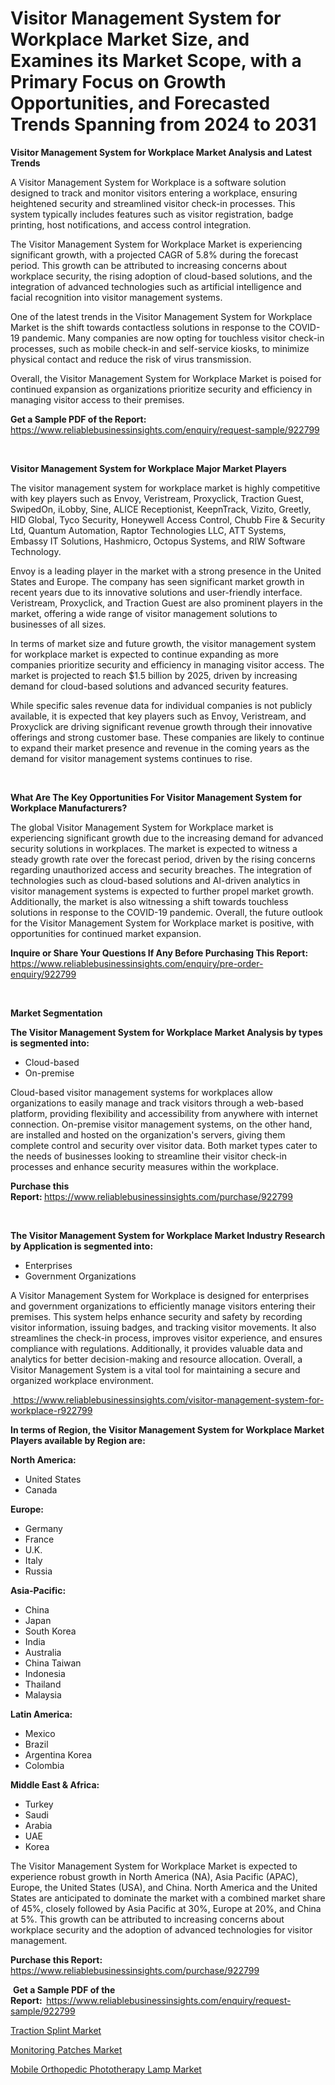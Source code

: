<p><h1>Visitor Management System for Workplace Market Size, and Examines its Market Scope, with a Primary Focus on Growth Opportunities, and Forecasted Trends Spanning from 2024 to 2031</h1></p><p><strong>Visitor Management System for Workplace Market Analysis and Latest Trends</strong></p>
<p><p>A Visitor Management System for Workplace is a software solution designed to track and monitor visitors entering a workplace, ensuring heightened security and streamlined visitor check-in processes. This system typically includes features such as visitor registration, badge printing, host notifications, and access control integration.</p><p>The Visitor Management System for Workplace Market is experiencing significant growth, with a projected CAGR of 5.8% during the forecast period. This growth can be attributed to increasing concerns about workplace security, the rising adoption of cloud-based solutions, and the integration of advanced technologies such as artificial intelligence and facial recognition into visitor management systems.</p><p>One of the latest trends in the Visitor Management System for Workplace Market is the shift towards contactless solutions in response to the COVID-19 pandemic. Many companies are now opting for touchless visitor check-in processes, such as mobile check-in and self-service kiosks, to minimize physical contact and reduce the risk of virus transmission.</p><p>Overall, the Visitor Management System for Workplace Market is poised for continued expansion as organizations prioritize security and efficiency in managing visitor access to their premises.</p></p>
<p><strong>Get a Sample PDF of the Report:&nbsp;</strong> <a href="https://www.reliablebusinessinsights.com/enquiry/request-sample/922799">https://www.reliablebusinessinsights.com/enquiry/request-sample/922799</a></p>
<p>&nbsp;</p>
<p><strong>Visitor Management System for Workplace Major Market Players</strong></p>
<p><p>The visitor management system for workplace market is highly competitive with key players such as Envoy, Veristream, Proxyclick, Traction Guest, SwipedOn, iLobby, Sine, ALICE Receptionist, KeepnTrack, Vizito, Greetly, HID Global, Tyco Security, Honeywell Access Control, Chubb Fire & Security Ltd, Quantum Automation, Raptor Technologies LLC, ATT Systems, Embassy IT Solutions, Hashmicro, Octopus Systems, and RIW Software Technology. </p><p>Envoy is a leading player in the market with a strong presence in the United States and Europe. The company has seen significant market growth in recent years due to its innovative solutions and user-friendly interface. Veristream, Proxyclick, and Traction Guest are also prominent players in the market, offering a wide range of visitor management solutions to businesses of all sizes.</p><p>In terms of market size and future growth, the visitor management system for workplace market is expected to continue expanding as more companies prioritize security and efficiency in managing visitor access. The market is projected to reach $1.5 billion by 2025, driven by increasing demand for cloud-based solutions and advanced security features.</p><p>While specific sales revenue data for individual companies is not publicly available, it is expected that key players such as Envoy, Veristream, and Proxyclick are driving significant revenue growth through their innovative offerings and strong customer base. These companies are likely to continue to expand their market presence and revenue in the coming years as the demand for visitor management systems continues to rise.</p></p>
<p>&nbsp;</p>
<p><strong>What Are The Key Opportunities For Visitor Management System for Workplace Manufacturers?</strong></p>
<p><p>The global Visitor Management System for Workplace market is experiencing significant growth due to the increasing demand for advanced security solutions in workplaces. The market is expected to witness a steady growth rate over the forecast period, driven by the rising concerns regarding unauthorized access and security breaches. The integration of technologies such as cloud-based solutions and AI-driven analytics in visitor management systems is expected to further propel market growth. Additionally, the market is also witnessing a shift towards touchless solutions in response to the COVID-19 pandemic. Overall, the future outlook for the Visitor Management System for Workplace market is positive, with opportunities for continued market expansion.</p></p>
<p><strong>Inquire or Share Your Questions If Any Before Purchasing This Report:</strong> <a href="https://www.reliablebusinessinsights.com/enquiry/pre-order-enquiry/922799">https://www.reliablebusinessinsights.com/enquiry/pre-order-enquiry/922799</a></p>
<p>&nbsp;</p>
<p><strong>Market Segmentation</strong></p>
<p><strong>The Visitor Management System for Workplace Market Analysis by types is segmented into:</strong></p>
<p><ul><li>Cloud-based</li><li>On-premise</li></ul></p>
<p><p>Cloud-based visitor management systems for workplaces allow organizations to easily manage and track visitors through a web-based platform, providing flexibility and accessibility from anywhere with internet connection. On-premise visitor management systems, on the other hand, are installed and hosted on the organization's servers, giving them complete control and security over visitor data. Both market types cater to the needs of businesses looking to streamline their visitor check-in processes and enhance security measures within the workplace.</p></p>
<p><strong>Purchase this Report:&nbsp;</strong><a href="https://www.reliablebusinessinsights.com/purchase/922799">https://www.reliablebusinessinsights.com/purchase/922799</a></p>
<p>&nbsp;</p>
<p><strong>The Visitor Management System for Workplace Market Industry Research by Application is segmented into:</strong></p>
<p><ul><li>Enterprises</li><li>Government Organizations</li></ul></p>
<p><p>A Visitor Management System for Workplace is designed for enterprises and government organizations to efficiently manage visitors entering their premises. This system helps enhance security and safety by recording visitor information, issuing badges, and tracking visitor movements. It also streamlines the check-in process, improves visitor experience, and ensures compliance with regulations. Additionally, it provides valuable data and analytics for better decision-making and resource allocation. Overall, a Visitor Management System is a vital tool for maintaining a secure and organized workplace environment.</p></p>
<p><a href="https://www.reliablebusinessinsights.com/visitor-management-system-for-workplace-r922799">&nbsp;https://www.reliablebusinessinsights.com/visitor-management-system-for-workplace-r922799</a></p>
<p><strong>In terms of Region, the Visitor Management System for Workplace Market Players available by Region are:</strong></p>
<p>
    <p> <strong> North America: </strong>
        <ul>
            <li>United States</li>
            <li>Canada</li>
        </ul>
        </p> 
    <p> <strong> Europe: </strong>
        <ul>
            <li>Germany</li>
            <li>France</li>
            <li>U.K.</li>
            <li>Italy</li>
            <li>Russia</li>
        </ul>
        </p> 
    <p> <strong> Asia-Pacific: </strong>
        <ul>
            <li>China</li>
            <li>Japan</li>
            <li>South Korea</li>
            <li>India</li>
            <li>Australia</li>
            <li>China Taiwan</li>
            <li>Indonesia</li>
            <li>Thailand</li>
            <li>Malaysia</li>
        </ul>
        </p> 
    <p> <strong> Latin America: </strong>
        <ul>
            <li>Mexico</li>
            <li>Brazil</li>
            <li>Argentina Korea</li>
            <li>Colombia</li>
        </ul>
        </p> 
    <p> <strong> Middle East & Africa: </strong>
        <ul>
            <li>Turkey</li>
            <li>Saudi</li>
            <li>Arabia</li>
            <li>UAE</li>
            <li>Korea</li>
        </ul>
    </p>
    </p>
<p><p>The Visitor Management System for Workplace Market is expected to experience robust growth in North America (NA), Asia Pacific (APAC), Europe, the United States (USA), and China. North America and the United States are anticipated to dominate the market with a combined market share of 45%, closely followed by Asia Pacific at 30%, Europe at 20%, and China at 5%. This growth can be attributed to increasing concerns about workplace security and the adoption of advanced technologies for visitor management.</p></p>
<p><strong>Purchase this Report: </strong><a href="https://www.reliablebusinessinsights.com/purchase/922799">https://www.reliablebusinessinsights.com/purchase/922799</a></p>
<p>&nbsp;<strong>Get a Sample PDF of the Report:&nbsp;&nbsp;</strong><a href="https://www.reliablebusinessinsights.com/enquiry/request-sample/922799">https://www.reliablebusinessinsights.com/enquiry/request-sample/922799</a></p>
<p><strong></strong></p>
<p><p><a href="https://view.publitas.com/reportprime-1/global-traction-splint-market-is-projected-to-grow-at-a-cagr-of-4-forcasted-for-period-from-2024-to-2031/">Traction Splint Market</a></p><p><a href="https://github.com/ChiragRp1/Market-Research-Report-List-5/blob/main/monitoring-patches-market.md">Monitoring Patches Market</a></p><p><a href="https://github.com/rakibtthstu9900/Market-Research-Report-List-1/blob/main/mobile-orthopedic-phototherapy-lamp-market.md">Mobile Orthopedic Phototherapy Lamp Market</a></p></p>